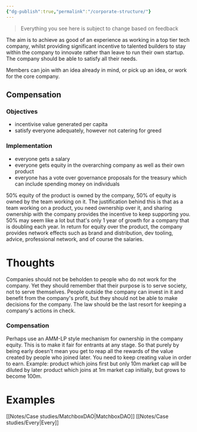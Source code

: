 ```yaml
---
{"dg-publish":true,"permalink":"/corporate-structure/"}
---
```


> Everything you see here is subject to change based on feedback

The aim is to achieve as good of an experience as working in a top tier tech company, whilst providing significant incentive to talented builders to stay within the company to innovate rather than leave to run their own startup. The company should be able to satisfy all their needs.

Members can join with an idea already in mind, or pick up an idea, or work for the core company.

## Compensation
### Objectives
- incentivise value generated per capita
- satisfy everyone adequately, however not catering for greed
### Implementation
- everyone gets a salary
- everyone gets equity in the overarching company as well as their own product
- everyone has a vote over governance proposals for the treasury which can include spending money on individuals

50% equity of the product is owned by the company, 50% of equity is owned by the team working on it. The justification behind this is that as a team working on a product, you need ownership over it, and sharing ownership with the company provides the incentive to keep supporting you. 50% may seem like a lot but that's only 1 year of growth for a company that is doubling each year. In return for equity over the product, the company provides network effects such as brand and distribution, dev tooling, advice, professional network, and of course the salaries.

# Thoughts
Companies should not be beholden to people who do not work for the company. Yet they should remember that their purpose is to serve society, not to serve themselves. People outside the company can invest in it and benefit from the company's profit, but they should not be able to make decisions for the company. The law should be the last resort for keeping a company's actions in check.

### Compensation
Perhaps use an AMM-LP style mechanism for ownership in the company equity. This is to make it fair for entrants at any stage. So that purely by being early doesn't mean you get to reap all the rewards of the value created by people who joined later. You need to keep creating value in order to earn. Example: product which joins first but only 10m market cap will be diluted by later product which joins at 1m market cap initially, but grows to become 100m.

# Examples
[[Notes/Case studies/MatchboxDAO\|MatchboxDAO]]
[[Notes/Case studies/Every\|Every]]